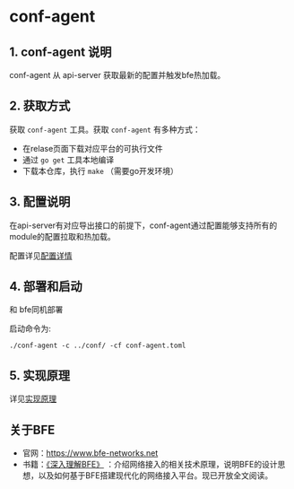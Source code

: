 # conf-agent 

## 1. conf-agent 说明
conf-agent 从 api-server 获取最新的配置并触发bfe热加载。

## 2. 获取方式
获取 `conf-agent` 工具。获取 `conf-agent` 有多种方式：
- 在relase页面下载对应平台的可执行文件
- 通过 `go get` 工具本地编译
- 下载本仓库，执行 `make` （需要go开发环境）

## 3. 配置说明
在api-server有对应导出接口的前提下，conf-agent通过配置能够支持所有的module的配置拉取和热加载。

配置详见[配置详情](./config.md)

## 4. 部署和启动
和 bfe同机部署

启动命令为:

```
./conf-agent -c ../conf/ -cf conf-agent.toml
```

## 5. 实现原理
详见[实现原理](./implementation.md)


## 关于BFE
- 官网：https://www.bfe-networks.net
- 书籍：[《深入理解BFE》](https://github.com/baidu/bfe-book) ：介绍网络接入的相关技术原理，说明BFE的设计思想，以及如何基于BFE搭建现代化的网络接入平台。现已开放全文阅读。